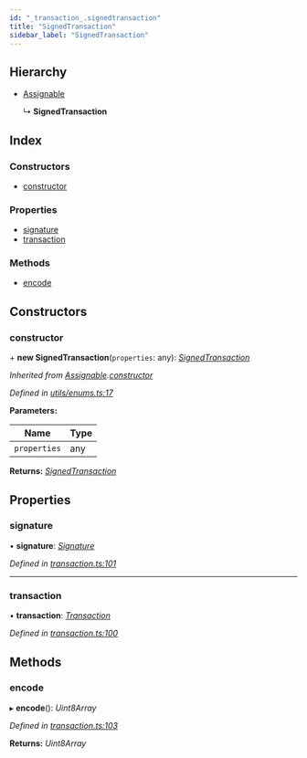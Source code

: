 ```yaml
---
id: "_transaction_.signedtransaction"
title: "SignedTransaction"
sidebar_label: "SignedTransaction"
---
```


## Hierarchy

* [Assignable](_utils_enums_.assignable.md)

  ↳ **SignedTransaction**

## Index

### Constructors

* [constructor](_transaction_.signedtransaction.md#constructor)

### Properties

* [signature](_transaction_.signedtransaction.md#signature)
* [transaction](_transaction_.signedtransaction.md#transaction)

### Methods

* [encode](_transaction_.signedtransaction.md#encode)

## Constructors

###  constructor

\+ **new SignedTransaction**(`properties`: any): *[SignedTransaction](_transaction_.signedtransaction.md)*

*Inherited from [Assignable](_utils_enums_.assignable.md).[constructor](_utils_enums_.assignable.md#constructor)*

*Defined in [utils/enums.ts:17](https://github.com/nearprotocol/nearlib/blob/a0bd9b2/src.ts/utils/enums.ts#L17)*

**Parameters:**

Name | Type |
------ | ------ |
`properties` | any |

**Returns:** *[SignedTransaction](_transaction_.signedtransaction.md)*

## Properties

###  signature

• **signature**: *[Signature](_transaction_.signature.md)*

*Defined in [transaction.ts:101](https://github.com/nearprotocol/nearlib/blob/a0bd9b2/src.ts/transaction.ts#L101)*

___

###  transaction

• **transaction**: *[Transaction](_transaction_.transaction.md)*

*Defined in [transaction.ts:100](https://github.com/nearprotocol/nearlib/blob/a0bd9b2/src.ts/transaction.ts#L100)*

## Methods

###  encode

▸ **encode**(): *Uint8Array*

*Defined in [transaction.ts:103](https://github.com/nearprotocol/nearlib/blob/a0bd9b2/src.ts/transaction.ts#L103)*

**Returns:** *Uint8Array*
